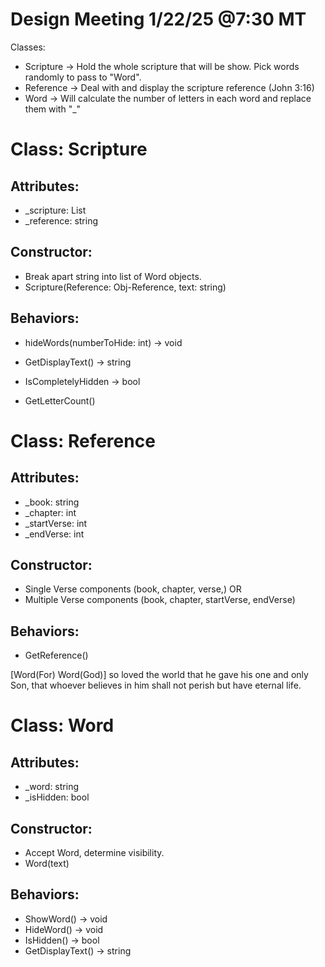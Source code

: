 # Design Meeting 1/22/25 @7:30 MT


Classes:
- Scripture -> Hold the whole scripture that will be show. Pick words randomly to pass to "Word".
- Reference -> Deal with and display the scripture reference (John 3:16)
- Word -> Will calculate the number of letters in each word and replace them with "_"


# Class: Scripture
## Attributes:
- _scripture: List<Word>
- _reference: string

## Constructor:
- Break apart string into list of Word objects.
- Scripture(Reference: Obj-Reference, text: string)

## Behaviors:
- hideWords(numberToHide: int) -> void
- GetDisplayText() -> string
- IsCompletelyHidden -> bool

- GetLetterCount()



# Class: Reference
## Attributes:
- _book: string
- _chapter: int
- _startVerse: int
- _endVerse: int

## Constructor:
- Single Verse components (book, chapter, verse,)
   OR
- Multiple Verse components (book, chapter, startVerse, endVerse)
## Behaviors:
- GetReference()



 [Word(For) Word(God)] so loved the world that he gave his one and only Son, that whoever believes in him shall not perish but have eternal life.



# Class: Word
## Attributes:
- _word: string
- _isHidden: bool

## Constructor:
- Accept Word, determine visibility.
- Word(text)

## Behaviors:
- ShowWord() -> void
- HideWord() -> void
- IsHidden() -> bool
- GetDisplayText() -> string

